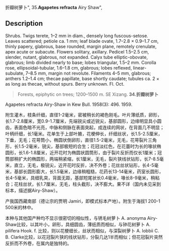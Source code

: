 折瓣树萝卜",
35.**Agapetes refracta** Airy Shaw",

## Description
Shrubs. Twigs terete, 1–2 mm in diam., densely long fuscous-setose. Leaves scattered; petiole ca. 1 mm; leaf blade ovate, 1.7–2.8 × 0.9–1.7 cm, thinly papery, glabrous, base rounded, margin plane, remotely crenulate, apex acute or subacute. Flowers solitary, axillary. Pedicel 1.5–2.5 cm, slender, nutant, glabrous, not expanded. Calyx tube elliptic-obovate, glabrous; limb divided nearly to base; lobes triangular, 1.5–2 mm. Corolla rose, ellipsoidal-tubular, 1.6–1.8 cm, glabrous; lobes reflexed, linear-subulate, 7–8.5 mm, margin not revolute. Filaments 4–5 mm, glabrous; anthers 1.2–1.4 cm; thecae papillate, base shortly caudate; tubules ca. 2 × as long as thecae, without spurs. Berry unknown. Fl. Oct.

> Forests, epiphytic on trees; 1200–1500 m. SE Xizang.
**34.折瓣树萝卜**

Agapetes refracta Airy-Shaw in Kew Bull. 1958(3): 496. 1959.

附生灌木，枝条纤细，直径1-2毫米，密被稍长的褐色刚毛。叶片薄纸质，卵形，长1.7-2.8厘米，宽0.9-1.7厘米，先端锐尖或近锐尖，基部圆形，边缘明显具小圆齿，表面色暗不光亮，中脉和侧脉在表面突起，成连续的网状，在背面几不明显；叶柄纤细，长1毫米。花单生于上部叶腋，花梗伸长，纤细丝状，长1.5-2.5厘米，下垂，无毛；花萼筒小，椭圆状倒卵形，直径1.5-2毫米，无毛，花萼裂片三角形，长1.5-2毫米，锐尖，基部极短的合生；花冠淡红色，在花蕾时为长的喙状椭圆形，长1.6-1.8厘米，近开花时为椭圆状圆筒形，由于裂片反折而仅长1厘米；冠筒部稍扩大的椭圆形，两端稍紧缩，长1厘米，无毛，裂片狭线状钻形，长7-8.5毫米，直立，无毛，极锐尖，近开花时反折，决不外卷；花丝丝状钻形，长4-5毫米，基部长圆形膨大，长1.5毫米，边缘稍粗糙，花药长13-14毫米，药室长圆形，长4-5毫米，具细乳突，背面无距，基部短尾状长0.4毫米，喙长8-9毫米，稍粘合；花柱丝状，长1.7厘米，无毛，柱头截形，决不膨大。果不详（国内未见采到标本，描述据Airy-Shaw）。

产我国西藏南部（德让宗的贾明 Jamiri，即模式标本产地）。附生于海拔1 200-1 500米的林中。

本种与其他国产种均不显示很密切的相似性，与锈毛树萝卜 A. anonyma Airy-Shaw比较，以其叶小，卵形，具细圆齿，薄纸质而相似，与钟花树萝卜 A. pilifera Hook. f. 比较，则以花梗细长，丝状而相似，与深裂树萝卜 A. lobbii C. B. Clarke比较，以花冠裂片狭的线状钻形，分裂几达1半而相似；但花冠裂片突然反折而不外卷，在属内是独特的。
